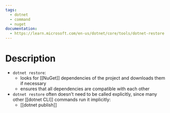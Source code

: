 ```yaml
---
tags:
  - dotnet
  - command
  - nuget
documentation:
  - https://learn.microsoft.com/en-us/dotnet/core/tools/dotnet-restore
---
```

# Description
- `dotnet restore`:
	- looks for [[NuGet]] dependencies of the project and downloads them if necessary
	- ensures that all dependencies are compatible with each other
- `dotnet restore` often doesn't need to be called explicitly, since many other [[dotnet CLI]] commands run it implicitly:
	- [[dotnet publish]]